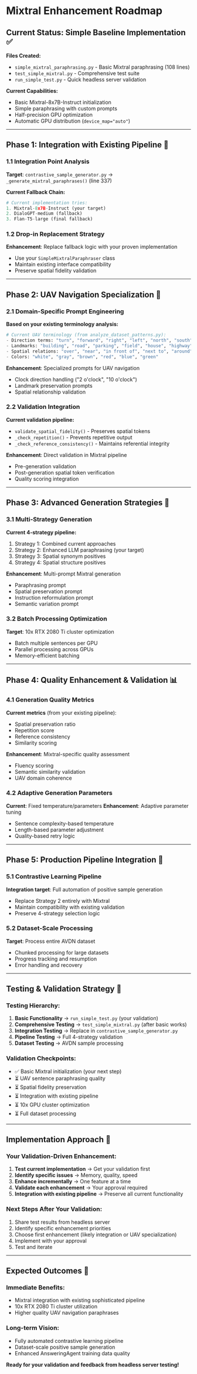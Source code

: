 # Mixtral Enhancement Roadmap

## Current Status: Simple Baseline Implementation ✅

**Files Created:**
- `simple_mixtral_paraphrasing.py` - Basic Mixtral paraphrasing (108 lines)
- `test_simple_mixtral.py` - Comprehensive test suite 
- `run_simple_test.py` - Quick headless server validation

**Current Capabilities:**
- Basic Mixtral-8x7B-Instruct initialization
- Simple paraphrasing with custom prompts
- Half-precision GPU optimization
- Automatic GPU distribution (`device_map="auto"`)

---

## Phase 1: Integration with Existing Pipeline 🔧

### 1.1 Integration Point Analysis
**Target**: `contrastive_sample_generator.py` → `_generate_mixtral_paraphrases()` (line 337)

**Current Fallback Chain:**
```python
# Current implementation tries:
1. Mixtral-8x7B-Instruct (your target)
2. DialoGPT-medium (fallback)
3. Flan-T5-large (final fallback)
```

### 1.2 Drop-in Replacement Strategy
**Enhancement**: Replace fallback logic with your proven implementation
- Use your `SimpleMixtralParaphraser` class
- Maintain existing interface compatibility
- Preserve spatial fidelity validation

---

## Phase 2: UAV Navigation Specialization 🚁

### 2.1 Domain-Specific Prompt Engineering
**Based on your existing terminology analysis:**

```python
# Current UAV terminology (from analyze_dataset_patterns.py):
- Direction terms: "turn", "forward", "right", "left", "north", "south"
- Landmarks: "building", "road", "parking", "field", "house", "highway"
- Spatial relations: "over", "near", "in front of", "next to", "around"
- Colors: "white", "gray", "brown", "red", "blue", "green"
```

**Enhancement**: Specialized prompts for UAV navigation
- Clock direction handling ("2 o'clock", "10 o'clock")
- Landmark preservation prompts
- Spatial relationship validation

### 2.2 Validation Integration
**Current validation pipeline:**
- `validate_spatial_fidelity()` - Preserves spatial tokens
- `_check_repetition()` - Prevents repetitive output
- `_check_reference_consistency()` - Maintains referential integrity

**Enhancement**: Direct validation in Mixtral pipeline
- Pre-generation validation
- Post-generation spatial token verification
- Quality scoring integration

---

## Phase 3: Advanced Generation Strategies 🧠

### 3.1 Multi-Strategy Generation
**Current 4-strategy pipeline:**
1. Strategy 1: Combined current approaches
2. Strategy 2: Enhanced LLM paraphrasing (your target)
3. Strategy 3: Spatial synonym positives
4. Strategy 4: Spatial structure positives

**Enhancement**: Multi-prompt Mixtral generation
- Paraphrasing prompt
- Spatial preservation prompt
- Instruction reformulation prompt
- Semantic variation prompt

### 3.2 Batch Processing Optimization
**Target**: 10x RTX 2080 Ti cluster optimization
- Batch multiple sentences per GPU
- Parallel processing across GPUs
- Memory-efficient batching

---

## Phase 4: Quality Enhancement & Validation 📊

### 4.1 Generation Quality Metrics
**Current metrics** (from your existing pipeline):
- Spatial preservation ratio
- Repetition score
- Reference consistency
- Similarity scoring

**Enhancement**: Mixtral-specific quality assessment
- Fluency scoring
- Semantic similarity validation
- UAV domain coherence

### 4.2 Adaptive Generation Parameters
**Current**: Fixed temperature/parameters
**Enhancement**: Adaptive parameter tuning
- Sentence complexity-based temperature
- Length-based parameter adjustment
- Quality-based retry logic

---

## Phase 5: Production Pipeline Integration 🚀

### 5.1 Contrastive Learning Pipeline
**Integration target**: Full automation of positive sample generation
- Replace Strategy 2 entirely with Mixtral
- Maintain compatibility with existing validation
- Preserve 4-strategy selection logic

### 5.2 Dataset-Scale Processing
**Target**: Process entire AVDN dataset
- Chunked processing for large datasets
- Progress tracking and resumption
- Error handling and recovery

---

## Testing & Validation Strategy 🧪

### Testing Hierarchy:
1. **Basic Functionality** → `run_simple_test.py` (your validation)
2. **Comprehensive Testing** → `test_simple_mixtral.py` (after basic works)
3. **Integration Testing** → Replace in `contrastive_sample_generator.py`
4. **Pipeline Testing** → Full 4-strategy validation
5. **Dataset Testing** → AVDN sample processing

### Validation Checkpoints:
- ✅ Basic Mixtral initialization (your next step)
- ⏳ UAV sentence paraphrasing quality
- ⏳ Spatial fidelity preservation
- ⏳ Integration with existing pipeline
- ⏳ 10x GPU cluster optimization
- ⏳ Full dataset processing

---

## Implementation Approach 📝

### Your Validation-Driven Enhancement:
1. **Test current implementation** → Get your validation first
2. **Identify specific issues** → Memory, quality, speed
3. **Enhance incrementally** → One feature at a time
4. **Validate each enhancement** → Your approval required
5. **Integration with existing pipeline** → Preserve all current functionality

### Next Steps After Your Validation:
1. Share test results from headless server
2. Identify specific enhancement priorities
3. Choose first enhancement (likely integration or UAV specialization)
4. Implement with your approval
5. Test and iterate

---

## Expected Outcomes 🎯

### Immediate Benefits:
- Mixtral integration with existing sophisticated pipeline
- 10x RTX 2080 Ti cluster utilization
- Higher quality UAV navigation paraphrases

### Long-term Vision:
- Fully automated contrastive learning pipeline
- Dataset-scale positive sample generation
- Enhanced AnsweringAgent training data quality

**Ready for your validation and feedback from headless server testing!** 